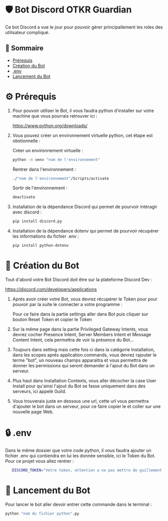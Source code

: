 # 🛡️ Bot Discord OTKR Guardian

Ce bot Discord a vue le jour pour pouvoir gérer principallement les roles des utilisateur compliqué.

## 📜 Sommaire
- [Prérequis](#⚙️-prérequis)
- [Création du Bot](#🤖-création-du-bot)
- [.env](#🔒-env)
- [Lancement du Bot](#🚀-lancement-du-bot)

# ⚙️ Prérequis

1. Pour pouvoir utiliser le Bot, il vous faudra python d'installer sur votre machine que vous pourrais retrouver ici :

      https://www.python.org/downloads/

2. Vous pouvez créer un environnement virtuelle python, cet étape est obstionnelle :

      Créer un environnement virtuelle :
    ```bash
   python -m venv "nom de l'environnement"
   ```

      Rentrer dans l'environnement :
    ```bash
   ./"nom de l'environnement"/Scripts/activate
   ```

      Sortir de l'environnement :
    ```bash
   deactivate
   ```

4. Installation de la dépendance Discord qui permet de pourvoir intéragir avec discord :

      ```bash
   pip install discord.py
   ```
   
6. Installation de la dépendance dotenv qui permet de pourvoir récupérer les informations du fichier .env :

      ```bash
   pip install python-dotenv
   ```
   
# 🤖 Création du Bot

Tout d'abord votre Bot Discord doit être sur la plateforme Discord Dev :

  https://discord.com/developers/applications

1. Aprés avoir créer votre Bot, vous devrez récupérer le Token pour pour pouvoir par la suite le connecter a votre programme :

      Pour ce faire dans la partie settings aller dans Bot puis cliquer sur bouton Reset Token et copier le Token

2. Sur la même page dans la partie Privileged Gateway Intents, vous devrez cocher Presence Intent, Server Members Intent et Message Content Intent, cela permettra de voir la présence du Bot...

3. Toujours dans setting mais cette fois ci dans la catégorie Installation, dans les scopes aprés application.commands, vous devrez rajouter le terme "bot", un nouveau champs apparaitra et vous permettra de donner les permissions qui seront demander à l'ajout du Bot dans un serveur.

4. Plus haut dans Installation Contexts, vous aller décocher la case User Install pour qu'ainsi l'ajout du Bot se fasse uniquement dans des serveurs, ici appelé Guild.

5. Vous trouverais juste en dessous une url, cette url vous permettra d'ajouter le bot dans un serveur, pour ce faire copier le et coller sur une nouvelle page Web.

# 🔒 .env

Dans le même dossier que votre code python, il vous faudra ajouter un fichier .env qui contiendra en lui les donnée sensible, ici le Token du Bot. Pour ce projet vous allez rentrer :

```bash
   DISCORD_TOKEN="Votre token, attention a ne pas mettre de guillement ou d'espace apres le signe ="
   ```

# 🚀 Lancement du Bot

Pour lancer le bot aller devoir entrer cette commande dans le terminal :

   ```bash
 python "nom du fichier python".py
 ```
